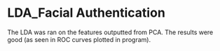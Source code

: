 # LDA_Facial Authentication
The LDA was ran on the features outputted from PCA. The results were good (as seen in ROC curves plotted in program).
